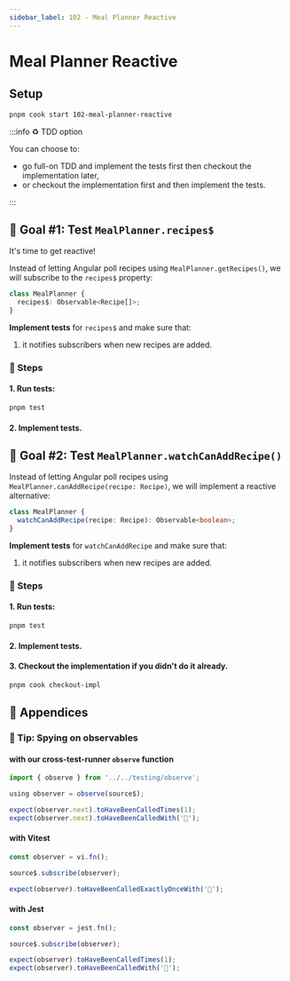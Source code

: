 ```yaml
---
sidebar_label: 102 - Meal Planner Reactive
---
```


# Meal Planner Reactive

## Setup

```sh
pnpm cook start 102-meal-planner-reactive
```

:::info ♻️ TDD option

You can choose to:

- go full-on TDD and implement the tests first then checkout the implementation later,
- or checkout the implementation first and then implement the tests.

:::

## 🎯 Goal #1: Test `MealPlanner.recipes$`

It's time to get reactive!

Instead of letting Angular poll recipes using `MealPlanner.getRecipes()`, we will subscribe to the `recipes$` property:

```ts
class MealPlanner {
  recipes$: Observable<Recipe[]>;
}
```

**Implement tests** for `recipes$` and make sure that:

1. it notifies subscribers when new recipes are added.

### 📝 Steps

#### 1. Run tests:

```sh
pnpm test
```

#### 2. Implement tests.

## 🎯 Goal #2: Test `MealPlanner.watchCanAddRecipe()`

Instead of letting Angular poll recipes using `MealPlanner.canAddRecipe(recipe: Recipe)`, we will implement a reactive alternative:

```ts
class MealPlanner {
  watchCanAddRecipe(recipe: Recipe): Observable<boolean>;
}
```

**Implement tests** for `watchCanAddRecipe` and make sure that:

1. it notifies subscribers when new recipes are added.

### 📝 Steps

#### 1. Run tests:

```sh
pnpm test
```

#### 2. Implement tests.

#### 3. Checkout the implementation if you didn't do it already.

```sh
pnpm cook checkout-impl
```

## 📖 Appendices

### 🎁 Tip: Spying on observables

#### with our cross-test-runner `observe` function

```ts
import { observe } from '../../testing/observe';

using observer = observe(source$);

expect(observer.next).toHaveBeenCalledTimes(1);
expect(observer.next).toHaveBeenCalledWith('🍔');
```

#### with Vitest

```ts
const observer = vi.fn();

source$.subscribe(observer);

expect(observer).toHaveBeenCalledExactlyOnceWith('🍔');
```

#### with Jest

```ts
const observer = jest.fn();

source$.subscribe(observer);

expect(observer).toHaveBeenCalledTimes(1);
expect(observer).toHaveBeenCalledWith('🍔');
```
